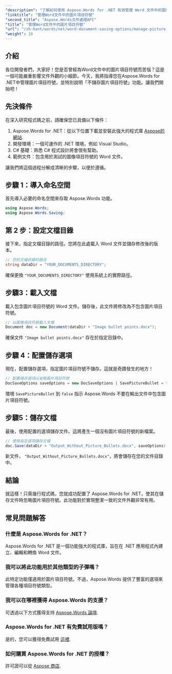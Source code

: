 ```yaml
---
"description": "了解如何使用 Aspose.Words for .NET 有效管理 Word 文件中的圖片項目符號。本指南將引導您完成設定環境、配置儲存選項的步驟。"
"linktitle": "管理Word文件中的圖片項目符號"
"second_title": "Aspose.Words文件處理API"
"title": "管理Word文件中的圖片項目符號"
"url": "/zh-hant/words/net/word-document-saving-options/manage-picture-bullet/"
"weight": 10
---
```


## 介紹

各位開發者們，大家好！您是否曾經為Word文件中的圖片項目符號而苦惱？這是一個可能嚴重影響文件外觀的小細節。今天，我將指導您在Aspose.Words for .NET中管理圖片項目符號，並特別說明「不儲存圖片項目符號」功能。讓我們開始吧！

## 先決條件

在深入研究程式碼之前，請確保您已具備以下條件：

1. Aspose.Words for .NET：從以下位置下載並安裝此強大的程式庫 [Aspose的網站](https://releases。aspose.com/words/net/).
2. 開發環境：一個可運作的 .NET 環境，例如 Visual Studio。
3. C# 基礎：熟悉 C# 程式設計將會很有幫助。
4. 範例文件：包含用於測試的圖像項目符號的 Word 文件。

讓我們將這個過程分解成清晰的步驟，以便於遵循。

## 步驟 1：導入命名空間

首先導入必要的命名空間來存取 Aspose.Words 功能。

```csharp
using Aspose.Words;
using Aspose.Words.Saving;
```

## 第 2 步：設定文檔目錄

接下來，指定文檔目錄的路徑。您將在此處載入 Word 文件並儲存修改後的版本。

```csharp
// 您的文檔目錄的路徑
string dataDir = "YOUR_DOCUMENTS_DIRECTORY";
```

確保更換 `"YOUR_DOCUMENTS_DIRECTORY"` 使用系統上的實際路徑。

## 步驟3：載入文檔

載入包含圖片項目符號的 Word 文件。儲存後，此文件將修改為不包含圖片項目符號。

```csharp
// 以圖像項目符號載入文檔
Document doc = new Document(dataDir + "Image bullet points.docx");
```

確保文件 `"Image bullet points.docx"` 存在於指定目錄中。

## 步驟 4：配置儲存選項

現在，配置儲存選項，指定圖片項目符號不儲存。這就是奇蹟發生的地方！

```csharp
// 配置儲存選項以省略圖片項目符號
DocSaveOptions saveOptions = new DocSaveOptions { SavePictureBullet = false };
```

環境 `SavePictureBullet` 到 `false` 指示 Aspose.Words 不要在輸出文件中包含圖片項目符號。

## 步驟5：儲存文檔

最後，使用配置的選項儲存文件。這將產生一個沒有圖片項目符號的新檔案。

```csharp
// 使用指定選項儲存文檔
doc.Save(dataDir + "Output_Without_Picture_Bullets.docx", saveOptions);
```

新文件， `"Output_Without_Picture_Bullets.docx"`，將會儲存在您的文件目錄中。

## 結論

就這樣！只需幾行程式碼，您就成功配置了 Aspose.Words for .NET，使其在儲存文件時忽略圖片項目符號。此功能對於實現整潔一致的文件外觀非常有用。

## 常見問題解答

### 什麼是 Aspose.Words for .NET？
Aspose.Words for .NET 是一個功能強大的程式庫，旨在在 .NET 應用程式內建立、編輯和轉換 Word 文件。

### 我可以將此功能用於其他類型的子彈嗎？
此特定功能僅適用於圖片項目符號。不過，Aspose.Words 提供了豐富的選項來管理各種項目符號類型。

### 我可以在哪裡獲得 Aspose.Words 的支援？
可透過以下方式獲得支持 [Aspose.Words 論壇](https://forum。aspose.com/c/words/8).

### Aspose.Words for .NET 有免費試用版嗎？
是的，您可以獲得免費試用 [這裡](https://releases。aspose.com/).

### 如何購買 Aspose.Words for .NET 的授權？
許可證可以從 [Aspose 商店](https://purchase。aspose.com/buy).